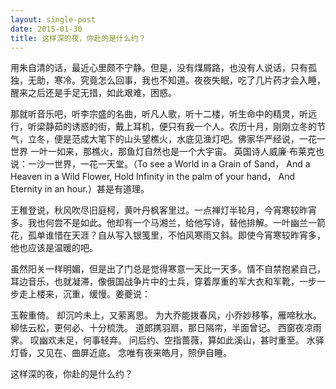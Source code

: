 ```yaml
---
layout: single-post
date: 2015-01-30
title: 这样深的夜，你赴的是什么约？
---
```


用朱自清的话，最近心里颇不宁静。但是，没有煤屑路，也没有人说话，只有孤独，无助，寒冷。究竟怎么回事，我也不知道。夜夜失眠，吃了几片药才会入睡，醒来之后还是手足无措，如此艰难，困惑。

那就听音乐吧，听李宗盛的名曲，听凡人歌，听十二楼，听生命中的精灵，听远行，听梁静茹的诱惑的街，戴上耳机，便只有我一个人。农历十月，刚刚立冬的节气，立冬，便是范成大笔下的山头望樵火，水底见渔灯吧。佛家华严经说，一花一世界 一叶一如来，那樵火，那鱼灯自然也是一个大宇宙。 英国诗人威廉·布莱克也说：一沙一世界，一花一天堂。（To see a World in a Grain of Sand， And a Heaven in a Wild Flower, Hold Infinity in the palm of your hand， And Eternity in an hour.）甚是有道理。

王稚登说，秋风吹尽旧庭柯，黄叶丹枫客里过。一点禅灯半轮月，今宵寒较昨宵多。我也何尝不是如此。他却有一个马湘兰，给他写诗，替他排解。一叶幽兰一箭花，孤单谁惜在天涯？自从写入银笺里，不怕风寒雨又斜。即使今宵寒较昨宵多，他也应该是温暖的吧。

虽然阳关一样明媚，但是出了门总是觉得寒意一天比一天多。情不自禁抱紧自己，耳边音乐，也就凝滞，像俄国战争片中的士兵，穿着厚重的军大衣和军靴，一步一步走上楼来，沉重，缓慢。姜夔说：

玉鞍重倚。
却沉吟未上，又萦离思。
为大乔能拨春风，小乔妙移筝，雁啼秋水。
柳怯云松，更何必、十分梳洗。
道郎携羽扇，那日隔帘，半面曾记。
西窗夜凉雨霁。
叹幽欢未足，何事轻弃。
问后约、空指蔷薇，算如此溪山，甚时重至。
水驿灯昏，又见在、曲屏近底。
念唯有夜来皓月，照伊自睡。

这样深的夜，你赴的是什么约？
 
